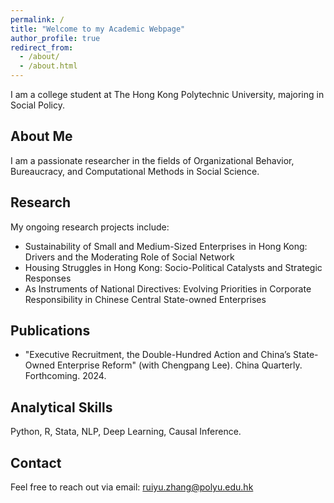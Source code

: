 ```yaml
---
permalink: /
title: "Welcome to my Academic Webpage"
author_profile: true
redirect_from: 
  - /about/
  - /about.html
---
```

I am a college student at The Hong Kong Polytechnic University, majoring in Social Policy.

About Me
------
I am a passionate researcher in the fields of Organizational Behavior, Bureaucracy, and Computational Methods in Social Science.
    
Research
------
My ongoing research projects include:
 
 - Sustainability of Small and Medium-Sized Enterprises in Hong Kong: Drivers and the Moderating Role of Social Network
 - Housing Struggles in Hong Kong: Socio-Political Catalysts and Strategic Responses
 - As Instruments of National Directives: Evolving Priorities in Corporate Responsibility in Chinese Central State-owned Enterprises
    
Publications
------
  - "Executive Recruitment, the Double-Hundred Action and China’s State-Owned Enterprise Reform" (with Chengpang Lee). China Quarterly. Forthcoming. 2024.

Analytical Skills
------
Python, R, Stata, NLP, Deep Learning, Causal Inference.

Contact
------
Feel free to reach out via email: ruiyu.zhang@polyu.edu.hk
